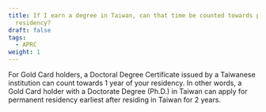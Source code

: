 ```yaml
---
title: If I earn a degree in Taiwan, can that time be counted towards permanent
  residency?
draft: false
tags:
  - APRC
weight: 1
---
```

For Gold Card holders, a Doctoral Degree Certificate issued by a Taiwanese institution can count towards 1 year of your residency. In other words, a Gold Card holder with a Doctorate Degree (Ph.D.) in Taiwan can apply for permanent residency earliest after residing in Taiwan for 2 years.